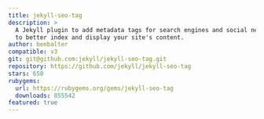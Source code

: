 ```yaml
---
title: jekyll-seo-tag
description: >
  A Jekyll plugin to add metadata tags for search engines and social networks
  to better index and display your site's content.
author: benbalter
compatible: v3
git: git@github.com:jekyll/jekyll-seo-tag.git
repository: https://github.com/jekyll/jekyll-seo-tag
stars: 658
rubygems:
  url: https://rubygems.org/gems/jekyll-seo-tag
  downloads: 855542
featured: true
---
```

